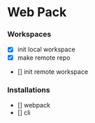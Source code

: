 # Web Pack

### Workspaces
- [x] init local workspace
- [x] make remote repo
- [] init remote workspace

### Installations
- [] webpack
- [] cli

